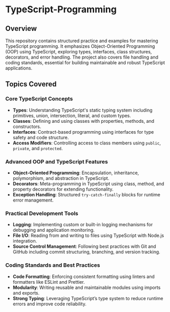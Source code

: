 # TypeScript-Programming

## Overview

This repository contains structured practice and examples for mastering TypeScript programming. It emphasizes Object-Oriented Programming (OOP) using TypeScript, exploring types, interfaces, class structures, decorators, and error handling. The project also covers file handling and coding standards, essential for building maintainable and robust TypeScript applications.

## Topics Covered

### Core TypeScript Concepts

- **Types**: Understanding TypeScript's static typing system including primitives, union, intersection, literal, and custom types.
- **Classes**: Defining and using classes with properties, methods, and constructors.
- **Interfaces**: Contract-based programming using interfaces for type safety and code structure.
- **Access Modifiers**: Controlling access to class members using `public`, `private`, and `protected`.

### Advanced OOP and TypeScript Features

- **Object-Oriented Programming**: Encapsulation, inheritance, polymorphism, and abstraction in TypeScript.
- **Decorators**: Meta-programming in TypeScript using class, method, and property decorators for extending functionality.
- **Exception Handling**: Structured `try-catch-finally` blocks for runtime error management.

### Practical Development Tools

- **Logging**: Implementing custom or built-in logging mechanisms for debugging and application monitoring.
- **File I/O**: Reading from and writing to files using TypeScript with Node.js integration.
- **Source Control Management**: Following best practices with Git and GitHub including commit structuring, branching, and version tracking.

### Coding Standards and Best Practices

- **Code Formatting**: Enforcing consistent formatting using linters and formatters like ESLint and Prettier.
- **Modularity**: Writing reusable and maintainable modules using imports and exports.
- **Strong Typing**: Leveraging TypeScript’s type system to reduce runtime errors and improve code reliability.

